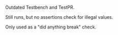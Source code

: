 Outdated Testbench and TestPR.

Still runs, but no assertions check for illegal values.

Only used as a "did anything break" check.